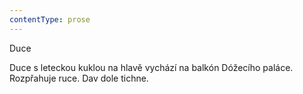 ```yaml
---
contentType: prose
---
```


Duce

Duce s leteckou kuklou na hlavě vychází na balkón Dóžecího paláce. Rozpřahuje ruce. Dav dole tichne.
